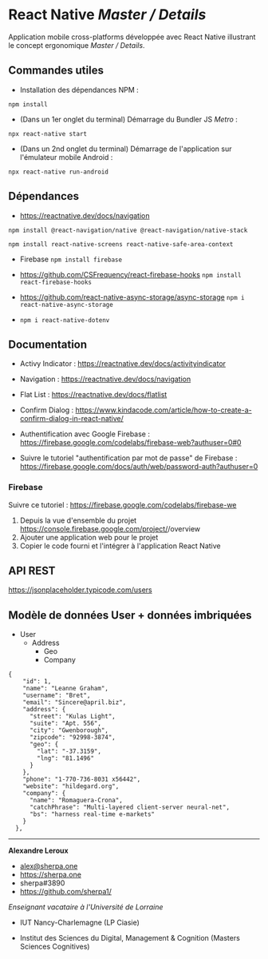 # React Native _Master / Details_

Application mobile cross-platforms développée avec React Native illustrant le concept ergonomique _Master / Details_.

## Commandes utiles

- Installation des dépendances NPM :

`npm install`

- (Dans un 1er onglet du terminal) Démarrage du Bundler JS _Metro_ :

`npx react-native start`

- (Dans un 2nd onglet du terminal) Démarrage de l'application sur l'émulateur mobile Android :

`npx react-native run-android`

## Dépendances

- https://reactnative.dev/docs/navigation

`npm install @react-navigation/native @react-navigation/native-stack`

`npm install react-native-screens react-native-safe-area-context`

- Firebase 
`npm install firebase`

- https://github.com/CSFrequency/react-firebase-hooks
`npm install react-firebase-hooks`

- https://github.com/react-native-async-storage/async-storage
`npm i react-native-async-storage`

- `npm i react-native-dotenv`

## Documentation

- Activy Indicator : https://reactnative.dev/docs/activityindicator

- Navigation : https://reactnative.dev/docs/navigation

- Flat List : https://reactnative.dev/docs/flatlist

- Confirm Dialog : https://www.kindacode.com/article/how-to-create-a-confirm-dialog-in-react-native/

- Authentification avec Google Firebase : https://firebase.google.com/codelabs/firebase-web?authuser=0#0

- Suivre le tutoriel "authentification par mot de passe" de Firebase : https://firebase.google.com/docs/auth/web/password-auth?authuser=0

### Firebase

Suivre ce tutoriel : https://firebase.google.com/codelabs/firebase-we

1. Depuis la vue d'ensemble du projet 
https://console.firebase.google.com/project/<nom-du-projet>/overview
2. Ajouter une application web pour le projet
3. Copier le code fourni et l'intégrer à l'application React Native

## API REST

https://jsonplaceholder.typicode.com/users

## Modèle de données __User__ + données imbriquées

- User
  - Address
    - Geo
    - Company

```
{
    "id": 1,
    "name": "Leanne Graham",
    "username": "Bret",
    "email": "Sincere@april.biz",
    "address": {
      "street": "Kulas Light",
      "suite": "Apt. 556",
      "city": "Gwenborough",
      "zipcode": "92998-3874",
      "geo": {
        "lat": "-37.3159",
        "lng": "81.1496"
      }
    },
    "phone": "1-770-736-8031 x56442",
    "website": "hildegard.org",
    "company": {
      "name": "Romaguera-Crona",
      "catchPhrase": "Multi-layered client-server neural-net",
      "bs": "harness real-time e-markets"
    }
  },
```

---

__Alexandre Leroux__

- alex@sherpa.one
- https://sherpa.one
- sherpa#3890
- https://github.com/sherpa1/

_Enseignant vacataire à l'Université de Lorraine_

- IUT Nancy-Charlemagne (LP Ciasie)

- Institut des Sciences du Digital, Management & Cognition (Masters Sciences Cognitives)